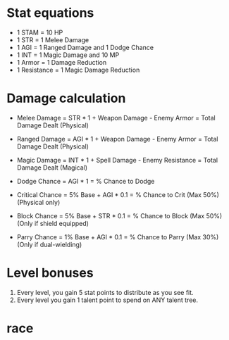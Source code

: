 # Stat equations

- 1 STAM = 10 HP
- 1 STR = 1 Melee Damage
- 1 AGI = 1 Ranged Damage and 1 Dodge Chance
- 1 INT = 1 Magic Damage and 10 MP
- 1 Armor = 1 Damage Reduction
- 1 Resistance = 1 Magic Damage Reduction

# Damage calculation

- Melee Damage = STR * 1 + Weapon Damage - Enemy Armor = Total Damage Dealt (Physical)
- Ranged Damage = AGI * 1 + Weapon Damage - Enemy Armor = Total Damage Dealt (Physical)
- Magic Damage = INT * 1 + Spell Damage - Enemy Resistance = Total Damage Dealt (Magical)


- Dodge Chance = AGI * 1 = % Chance to Dodge
- Critical Chance = 5% Base + AGI * 0.1 = % Chance to Crit (Max 50%) (Physical only)
- Block Chance = 5% Base + STR * 0.1 = % Chance to Block (Max 50%) (Only if shield equipped)
- Parry Chance = 1% Base + AGI * 0.1 = % Chance to Parry (Max 30%) (Only if dual-wielding)

# Level bonuses

1. Every level, you gain 5 stat points to distribute as you see fit.
2. Every level you gain 1 talent point to spend on ANY talent tree.

# race